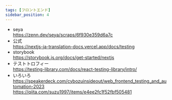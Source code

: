 ```yaml
---
tags: [フロントエンド]
sidebar_position: 4
---
```


- seya  
  https://zenn.dev/seya/scraps/6f930e359d6a7c  
- 公式  
  https://nextjs-ja-translation-docs.vercel.app/docs/testing  
- storybook  
  https://storybook.js.org/docs/get-started/nextjs  
- テストトロフィー  
  https://testing-library.com/docs/react-testing-library/intro/  
- いろいろ  
  https://speakerdeck.com/cybozuinsideout/web_frontend_testing_and_automation-2023  
  https://qiita.com/suzu1997/items/e4ee2fc1f52fbf505481  
